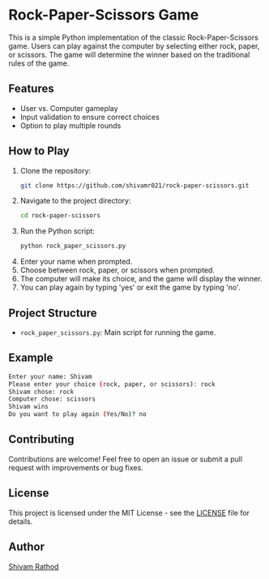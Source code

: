 # Rock-Paper-Scissors Game

This is a simple Python implementation of the classic Rock-Paper-Scissors game. Users can play against the computer by selecting either rock, paper, or scissors. The game will determine the winner based on the traditional rules of the game.

## Features
- User vs. Computer gameplay
- Input validation to ensure correct choices
- Option to play multiple rounds

## How to Play
1. Clone the repository:
   ```bash
   git clone https://github.com/shivamr021/rock-paper-scissors.git
   ```
2. Navigate to the project directory:
   ```bash
   cd rock-paper-scissors
   ```
3. Run the Python script:
   ```bash
   python rock_paper_scissors.py
   ```
4. Enter your name when prompted.
5. Choose between rock, paper, or scissors when prompted.
6. The computer will make its choice, and the game will display the winner.
7. You can play again by typing 'yes' or exit the game by typing 'no'.

## Project Structure
- `rock_paper_scissors.py`: Main script for running the game.

## Example
```bash
Enter your name: Shivam
Please enter your choice (rock, paper, or scissors): rock
Shivam chose: rock
Computer chose: scissors
Shivam wins
Do you want to play again (Yes/No)? no
```

## Contributing
Contributions are welcome! Feel free to open an issue or submit a pull request with improvements or bug fixes.

## License
This project is licensed under the MIT License - see the [LICENSE](LICENSE) file for details.

## Author
[Shivam Rathod](https://github.com/shivamr021)
